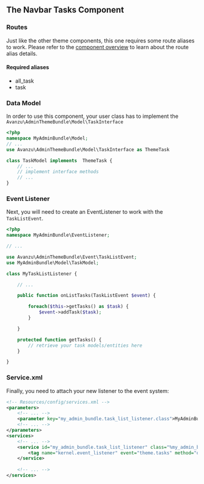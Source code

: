 ## The Navbar Tasks Component

### Routes
Just like the other theme components, this one requires some route aliases to work. Please refer to the [component overview][1] to learn about the route alias details.
 
#### Required aliases
* all_task
* task

### Data Model

In order to use this component, your user class has to implement the `Avanzu\AdminThemeBundle\Model\TaskInterface`
```php
<?php
namespace MyAdminBundle\Model;
// ...
use Avanzu\AdminThemeBundle\Model\TaskInterface as ThemeTask

class TaskModel implements  ThemeTask {
    // ...
    // implement interface methods
    // ...
}
```
### Event Listener
Next, you will need to create an EventListener to work with the `TaskListEvent`.
```php
<?php
namespace MyAdminBundle\EventListener;

// ...

use Avanzu\AdminThemeBundle\Event\TaskListEvent;
use MyAdminBundle\Model\TaskModel;

class MyTaskListListener {

    // ...

    public function onListTasks(TaskListEvent $event) {

        foreach($this->getTasks() as $task) {
            $event->addTask($task);
        }

    }

    protected function getTasks() {
        // retrieve your task models/entities here
    }

}
```
### Service.xml

Finally, you need to attach your new listener to the event system:
```xml
<!-- Resources/config/services.xml -->
<parameters>
    <!-- ... -->
    <parameter key="my_admin_bundle.task_list_listener.class">MyAdminBundle\EventListener\MyTaskListListener</parameter>
    <!-- ... -->
</parameters>
<services>
    <!-- ... -->
    <service id="my_admin_bundle.task_list_listener" class="%my_admin_bundle.task_list_listener.class%">
        <tag name="kernel.event_listener" event="theme.tasks" method="onListTasks" />
    </service>
    
    <!-- ... -->
</services>
```

[1]: component_events.md